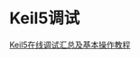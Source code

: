 #  Keil5调试

[Keil5在线调试汇总及基本操作教程](https://blog.csdn.net/weixin_43058521/article/details/124580373?spm=1001.2100.3001.7377&utm_medium=distribute.pc_feed_blog_category.none-task-blog-classify_tag-14-124580373-null-null.nonecase&depth_1-utm_source=distribute.pc_feed_blog_category.none-task-blog-classify_tag-14-124580373-null-null.nonecase)
